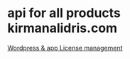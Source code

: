 # api for all products kirmanalidris.com 

[Wordpress & app License management](https://github.com/kirmanalidris/api/tree/dev/license-management/)
